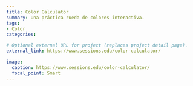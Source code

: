 ```yaml
---
title: Color Calculator
summary: Una práctica rueda de colores interactiva.
tags:
- Color
categories: 

# Optional external URL for project (replaces project detail page).
external_link: https://www.sessions.edu/color-calculator/

image:
  caption: https://www.sessions.edu/color-calculator/
  focal_point: Smart
---
```

